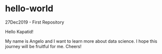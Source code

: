 # hello-world
27Dec2019 - First Repository

Hello Kapatid!

My name is Angelo and I want to learn more about data science. I hope this journey will be fruitful for me. Cheers!
